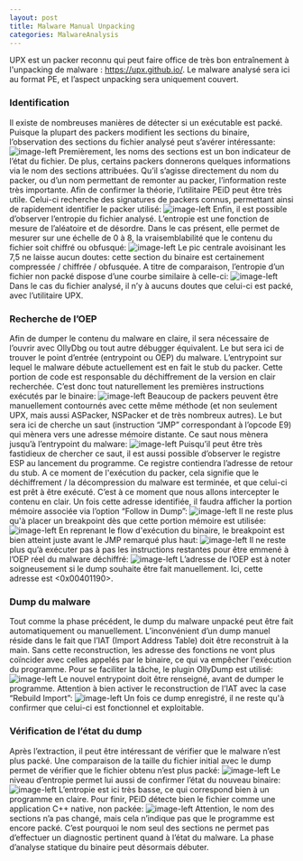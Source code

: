 ```yaml
---
layout: post
title: Malware Manual Unpacking
categories: MalwareAnalysis
---
```


UPX est un packer reconnu qui peut faire office de très bon entraînement à l'unpacking de malware : https://upx.github.io/. Le malware analysé sera ici au format PE, et l’aspect unpacking sera uniquement couvert.
### Identification
Il existe de nombreuses manières de détecter si un exécutable est packé.
Puisque la plupart des packers modifient les sections du binaire, l’observation des sections du fichier analysé peut s’avérer intéressante:
![image-left](/img/PMA/unpack/UPX/A.PNG)
Premièrement, les noms des sections est un bon indicateur de l’état du fichier. De plus, certains packers donnerons quelques informations via le nom des sections attribuées. Qu’il s’agisse directement du nom du packer, ou d’un nom permettant de remonter au packer, l’information reste très importante.
Afin de confirmer la théorie, l’utilitaire PEiD peut être très utile. Celui-ci recherche des signatures de packers connus, permettant ainsi de rapidement identifier le packer utilisé:
![image-left](/img/PMA/unpack/UPX/B.PNG)
Enfin, il est possible d’observer l’entropie du fichier analysé. L’entropie est une fonction de mesure de l’aléatoire et de désordre. Dans le cas présent, elle permet de mesurer sur une échelle de 0 à 8, la vraisemblabilité que le contenu du fichier soit chiffré ou obfusqué:
![image-left](/img/PMA/unpack/UPX/C.PNG)
Le pic centrale avoisinant les 7,5 ne laisse aucun doutes: cette section du binaire est certainement compressée / chiffrée / obfusquée. A titre de comparaison, l’entropie d’un fichier non packé dispose d’une courbe similaire à celle-ci:
![image-left](/img/PMA/unpack/UPX/D.PNG)
Dans le cas du fichier analysé, il n’y à aucuns doutes que celui-ci est packé, avec l’utilitaire UPX.

### Recherche de l’OEP
Afin de dumper le contenu du malware en claire, il sera nécessaire de l’ouvrir avec OllyDbg ou tout autre débugger équivalent.
Le but sera ici de trouver le point d’entrée (entrypoint ou OEP) du malware. L’entrypoint sur lequel le malware débute actuellement est en fait le stub du packer. Cette portion de code est responsable du déchiffrement de la version en clair recherchée. C’est donc tout naturellement les premières instructions exécutés par le binaire:
![image-left](/img/PMA/unpack/UPX/E.PNG)
Beaucoup de packers peuvent être manuellement contournés avec cette même méthode (et non seulement UPX, mais aussi ASPacker, NSPacker et de très nombreux autres). Le but sera ici de cherche un saut (instruction “JMP” correspondant à l’opcode E9) qui mènera vers une adresse mémoire distante. Ce saut nous mènera jusqu’à l’entrypoint du malware:
![image-left](/img/PMA/unpack/UPX/F.PNG)
Puisqu’il peut être très fastidieux de chercher ce saut, il est aussi possible d’observer le registre ESP au lancement du programme. Ce registre contiendra l’adresse de retour du stub. A ce moment de l'exécution du packer, cela signifie que le déchiffrement / la décompression du malware est terminée, et que celui-ci est prêt à être exécuté. C’est à ce moment que nous allons intercepter le contenu en clair.
Un fois cette adresse identifiée, il faudra afficher la portion mémoire associée via l’option “Follow in Dump”:
![image-left](/img/PMA/unpack/UPX/G.PNG)
Il ne reste plus qu'à placer un breakpoint dès que cette portion mémoire est utilisée:
![image-left](/img/PMA/unpack/UPX/H.PNG)
En reprenant le flow d'exécution du binaire, le breakpoint est bien atteint juste avant le JMP remarqué plus haut:
![image-left](/img/PMA/unpack/UPX/I.PNG)
Il ne reste plus qu’à exécuter pas à pas les instructions restantes pour être emmené à l’OEP réel du malware déchiffré:
![image-left](/img/PMA/unpack/UPX/J.PNG)
L’adresse de l’OEP est à noter soigneusement si le dump souhaite être fait manuellement. Ici, cette adresse est <0x00401190>.

### Dump du malware
Tout comme la phase précédent, le dump du malware unpacké peut être fait automatiquement ou manuellement. L’inconvénient d’un dump manuel réside dans le fait que l’IAT (Import Address Table) doit être reconstruit à la main. Sans cette reconstruction, les adresse des fonctions ne vont plus coïncider avec celles appelés par le binaire, ce qui va empêcher l'exécution du programme.
Pour se faciliter la tâche, le plugin OllyDump est utilisé:
![image-left](/img/PMA/unpack/UPX/K.PNG)
Le nouvel entrypoint doit être renseigné, avant de dumper le programme. Attention à bien activer le reconstruction de l’IAT avec la case “Rebuild Import”:
![image-left](/img/PMA/unpack/UPX/L.PNG)
Un fois ce dump enregistré, il ne reste qu'à confirmer que celui-ci est fonctionnel et exploitable.

### Vérification de l’état du dump
Après l’extraction, il peut être intéressant de vérifier que le malware n’est plus packé. Une comparaison de la taille du fichier initial avec le dump permet de vérifier que le fichier obtenu n’est plus packé:
![image-left](/img/PMA/unpack/UPX/M.PNG)
Le niveau d’entropie permet lui aussi de confirmer l’état du nouveau binaire:
![image-left](/img/PMA/unpack/UPX/N.PNG)
L’entropie est ici très basse, ce qui correspond bien à un programme en claire.
Pour finir, PEiD détecte bien le fichier comme une application C++ native, non packée:
![image-left](/img/PMA/unpack/UPX/O.PNG)
Attention, le nom des sections n’a pas changé, mais cela n’indique pas que le programme est encore packé. C’est pourquoi le nom seul des sections ne permet pas d’effectuer un diagnostic pertinent quand à l’état du malware.
La phase d’analyse statique du binaire peut désormais débuter.
